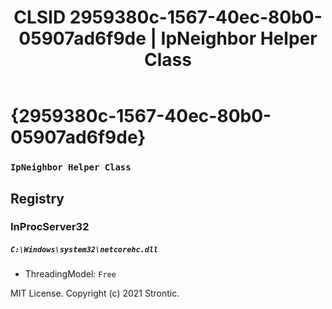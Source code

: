 ﻿---
title: "CLSID 2959380c-1567-40ec-80b0-05907ad6f9de | IpNeighbor Helper Class"
excerpt: What is COM-Object CLSID 2959380c-1567-40ec-80b0-05907ad6f9de?
---

# {2959380c-1567-40ec-80b0-05907ad6f9de}

### `IpNeighbor Helper Class`

## Registry


### InProcServer32

##### `C:\Windows\system32\netcorehc.dll`
* ThreadingModel: `Free`

MIT License. Copyright (c) 2021 Strontic.


